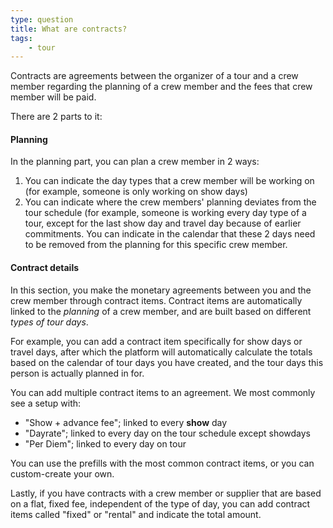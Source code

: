 ```yaml
---
type: question
title: What are contracts?
tags:
    - tour
---
```

Contracts are agreements between the organizer of a tour and a crew member regarding the planning of a crew member and the fees that crew member will be paid.

There are 2 parts to it:
#### Planning
In the planning part, you can plan a crew member in 2 ways:
1. You can indicate the day types that a crew member will be working on (for example, someone is only working on show days)
2. You can indicate where the crew members' planning deviates from the tour schedule (for example, someone is working every day type of a tour, except for the last show day and travel day because of earlier commitments. You can indicate in the calendar that these 2 days need to be removed from the planning for this specific crew member.

#### Contract details
In this section, you make the monetary agreements between you and the crew member through contract items.
Contract items are automatically linked to the *planning* of a crew member, and are built based on different *types of tour days*. 

For example, you can add a contract item specifically for show days or travel days, after which the platform will automatically calculate the totals based on the calendar of tour days you have created, and the tour days this person is actually planned in for.

You can add multiple contract items to an agreement. We most commonly see a setup with:
- "Show + advance fee"; linked to every **show** day
- "Dayrate"; linked to every day on the tour schedule except showdays
- "Per Diem"; linked to every day on tour

You can use the prefills with the most common contract items, or you can custom-create your own.

Lastly, if you have contracts with a crew member or supplier that are based on a flat, fixed fee, independent of the type of day, you can add contract items called "fixed" or "rental" and indicate the total amount.
